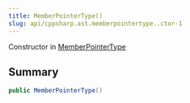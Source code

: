 ```yaml
---
title: MemberPointerType()
slug: api/cppsharp.ast.memberpointertype..ctor-1
---
```

Constructor in [MemberPointerType](/api/cppsharp/ast/memberpointertype)

## Summary



```csharp
public MemberPointerType()
```

